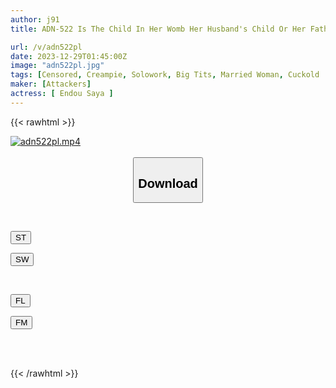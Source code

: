 ```yaml
---
author: j91
title: ADN-522 Is The Child In Her Womb Her Husband's Child Or Her Father-in-law's? Saya Endo, The Father-in-law Who Kept Raping His Son's Wife

url: /v/adn522pl
date: 2023-12-29T01:45:00Z
image: "adn522pl.jpg"
tags: [Censored, Creampie, Solowork, Big Tits, Married Woman, Cuckold	]
maker: [Attackers]
actress: [ Endou Saya ]
---
```



{{< rawhtml >}}

<div class="video" data-videoid="6B49mWBRaxh9MZd">
    <a href="javascript:;">
        <img src="/v/adn522pl/adn522pl.jpg" width="WIDTH" height="HEIGHT" alt="adn522pl.mp4" loading="lazy">
    </a>
</div>

<script type="text/javascript" src="https://j91.asia/asset/on-demand-st.js"></script>

<br>
  <link rel="stylesheet" href="https://j91.asia/asset/bs5.css">
  
  <center>
  <button class="btn btn-primary" type="button" data-bs-toggle="collapse" data-bs-target=".multi-collapse" aria-expanded="false" aria-controls="multiCollapseExample1 multiCollapseExample2"><h2>Download</h2></button></center>
</p>
<div class="row">
  <div class="col">
    <div class="collapse multi-collapse" id="multiCollapseExample1">
      <div class="card card-body">
	      	      <br>
<div class="buttons">  
<p><a href="https://streamtape.to/v/6B49mWBRaxh9MZd" target="_blank"><button class="btn-hover color-3"><i class="fa fa-download"></i> ST</button></a></p>
<p><a href="https://flaswish.com/nssw6g58am5b" target="_blank"><button class="btn-hover color-2"><i class="fa fa-download"></i> SW</button></a></p></div>
    </div>
  </div>
</div>
  <div class="col">
    <div class="collapse multi-collapse" id="multiCollapseExample2">
      <div class="card card-body">
	      <br>
<div class="buttons">
<p><a href="https://filelions.site/f/ur0vftil9fx8" target="_blank"><button class="btn-hover color-9"><i class="fa fa-download"></i> FL</button></a></p>
<p><a href="https://filemoon.sx/d/8xsq94ygw3wa" target="_blank"><button class="btn-hover color-8"><i class="fa fa-download"></i> FM</button></a></p></div>
<br><br>
      </div>
    </div>
  </div>
</div>

{{< /rawhtml >}}